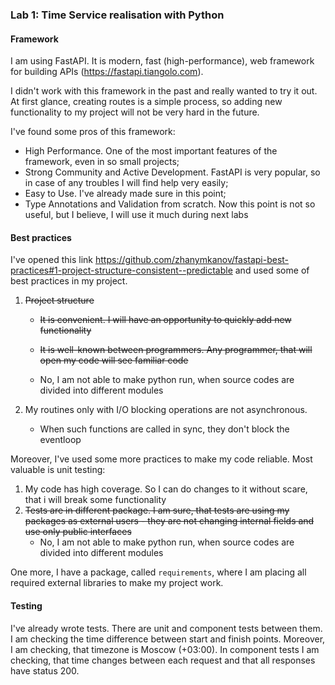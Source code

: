 
### Lab 1: Time Service realisation with Python

#### Framework

I am using FastAPI. It is modern, fast (high-performance), web framework for building APIs (https://fastapi.tiangolo.com).

I didn't work with this framework in the past and really wanted to try it out.
At first glance, creating routes is a simple process, so adding new functionality to my project will not be very hard 
in the future.

I've found some pros of this framework:

 - High Performance. One of the most important features of the framework, even in so small projects;
 - Strong Community and Active Development. FastAPI is very popular, so in case of any troubles I will find help very easily;
 - Easy to Use. I've already made sure in this point;
 - Type Annotations and Validation from scratch. Now this point is not so useful, but I believe, I will use it much 
during next labs


#### Best practices

I've opened this link https://github.com/zhanymkanov/fastapi-best-practices#1-project-structure-consistent--predictable
and used some of best practices in my project.
 
1) ~~Project structure~~
   - ~~It is convenient. I will have an opportunity to quickly add new functionality~~
   - ~~It is well-known between programmers. Any programmer, that will open my code will see familiar code~~
   
   - No, I am not able to make python run, when source codes are divided into different modules 


2) My routines only with I/O blocking operations are not asynchronous.
    - When such functions are called in sync, they don't block the eventloop

Moreover, I've used some more practices to make my code reliable. Most valuable is unit testing:

1) My code has high coverage. So I can do changes to it without scare, that i will break some functionality
2) ~~Tests are in different package. I am sure, that tests are using my packages as external users - they are not changing 
internal fields and use only public interfaces~~
   - No, I am not able to make python run, when source codes are divided into different modules

One more, I have a package, called `requirements`, where I am placing all required external libraries to make my project work.

#### Testing

I've already wrote tests. There are unit and component tests between them.
I am checking the time difference between start and finish points.
Moreover, I am checking, that timezone is Moscow (+03:00).
In component tests I am checking, that time changes between each request
and that all responses have status 200.

